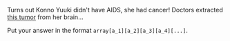 Turns out Konno Yuuki didn't have AIDS, she had cancer! Doctors extracted [this tumor](files/cancer/cancer.json) from her brain...

Put your answer in the format `array[a_1][a_2][a_3][a_4][...]`.